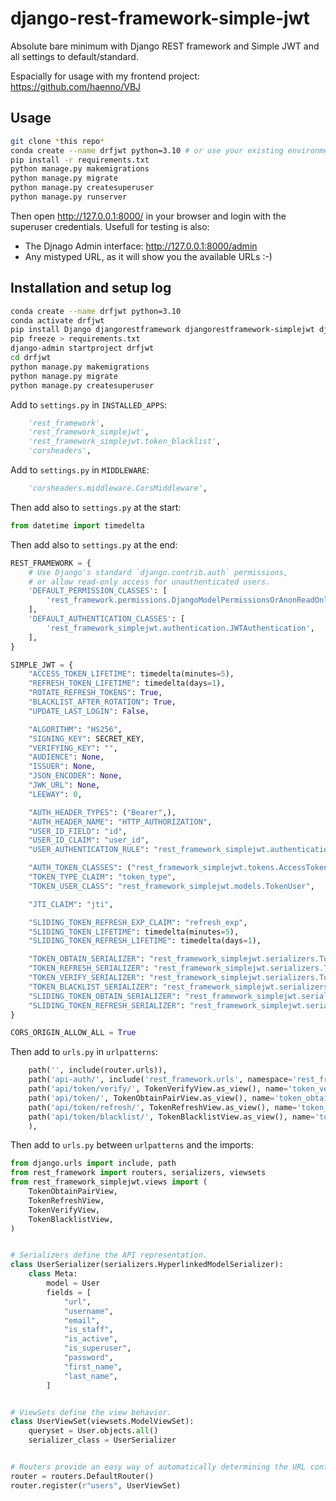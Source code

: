 # django-rest-framework-simple-jwt
Absolute bare minimum with Django REST framework and Simple JWT and all settings to default/standard.

Espacially for usage with my frontend project: <https://github.com/haenno/VBJ>

## Usage

```bash
git clone *this repo*
conda create --name drfjwt python=3.10 # or use your existing environment
pip install -r requirements.txt
python manage.py makemigrations
python manage.py migrate
python manage.py createsuperuser
python manage.py runserver
```

Then open <http://127.0.0.1:8000/> in your browser and login with the superuser credentials. Usefull for testing is also:

- The Djnago Admin interface: <http://127.0.0.1:8000/admin>
- Any mistyped URL, as it will show you the available URLs :-)

## Installation and setup log

```bash
conda create --name drfjwt python=3.10
conda activate drfjwt
pip install Django djangorestframework djangorestframework-simplejwt django-cors-headers
pip freeze > requirements.txt
django-admin startproject drfjwt
cd drfjwt
python manage.py makemigrations
python manage.py migrate
python manage.py createsuperuser
```


Add to ``settings.py`` in ``INSTALLED_APPS``: 

```python
    'rest_framework',
    'rest_framework_simplejwt',
    'rest_framework_simplejwt.token_blacklist',    
    'corsheaders',
```

Add to ``settings.py`` in ``MIDDLEWARE``:

```python
    'corsheaders.middleware.CorsMiddleware',
```

Then add also to ``settings.py`` at the start:

```python
from datetime import timedelta
```

Then add also to ``settings.py`` at the end:

```python
REST_FRAMEWORK = {
    # Use Django's standard `django.contrib.auth` permissions,
    # or allow read-only access for unauthenticated users.
    'DEFAULT_PERMISSION_CLASSES': [
        'rest_framework.permissions.DjangoModelPermissionsOrAnonReadOnly'
    ],    
    'DEFAULT_AUTHENTICATION_CLASSES': [
        'rest_framework_simplejwt.authentication.JWTAuthentication',
    ],
}

SIMPLE_JWT = {
    "ACCESS_TOKEN_LIFETIME": timedelta(minutes=5),
    "REFRESH_TOKEN_LIFETIME": timedelta(days=1),
    "ROTATE_REFRESH_TOKENS": True,
    "BLACKLIST_AFTER_ROTATION": True,
    "UPDATE_LAST_LOGIN": False,

    "ALGORITHM": "HS256",
    "SIGNING_KEY": SECRET_KEY,
    "VERIFYING_KEY": "",
    "AUDIENCE": None,
    "ISSUER": None,
    "JSON_ENCODER": None,
    "JWK_URL": None,
    "LEEWAY": 0,

    "AUTH_HEADER_TYPES": ("Bearer",),
    "AUTH_HEADER_NAME": "HTTP_AUTHORIZATION",
    "USER_ID_FIELD": "id",
    "USER_ID_CLAIM": "user_id",
    "USER_AUTHENTICATION_RULE": "rest_framework_simplejwt.authentication.default_user_authentication_rule",

    "AUTH_TOKEN_CLASSES": ("rest_framework_simplejwt.tokens.AccessToken",),
    "TOKEN_TYPE_CLAIM": "token_type",
    "TOKEN_USER_CLASS": "rest_framework_simplejwt.models.TokenUser",

    "JTI_CLAIM": "jti",

    "SLIDING_TOKEN_REFRESH_EXP_CLAIM": "refresh_exp",
    "SLIDING_TOKEN_LIFETIME": timedelta(minutes=5),
    "SLIDING_TOKEN_REFRESH_LIFETIME": timedelta(days=1),

    "TOKEN_OBTAIN_SERIALIZER": "rest_framework_simplejwt.serializers.TokenObtainPairSerializer",
    "TOKEN_REFRESH_SERIALIZER": "rest_framework_simplejwt.serializers.TokenRefreshSerializer",
    "TOKEN_VERIFY_SERIALIZER": "rest_framework_simplejwt.serializers.TokenVerifySerializer",
    "TOKEN_BLACKLIST_SERIALIZER": "rest_framework_simplejwt.serializers.TokenBlacklistSerializer",
    "SLIDING_TOKEN_OBTAIN_SERIALIZER": "rest_framework_simplejwt.serializers.TokenObtainSlidingSerializer",
    "SLIDING_TOKEN_REFRESH_SERIALIZER": "rest_framework_simplejwt.serializers.TokenRefreshSlidingSerializer",
}

CORS_ORIGIN_ALLOW_ALL = True

```

Then add to ``urls.py`` in ``urlpatterns``:

```python
    path('', include(router.urls)),
    path('api-auth/', include('rest_framework.urls', namespace='rest_framework'))
    path('api/token/verify/', TokenVerifyView.as_view(), name='token_verify'),
    path('api/token/', TokenObtainPairView.as_view(), name='token_obtain_pair'),
    path('api/token/refresh/', TokenRefreshView.as_view(), name='token_refresh'),
    path('api/token/blacklist/', TokenBlacklistView.as_view(), name='token_blacklist',
    ),    
```

Then add to ``urls.py`` between ``urlpatterns`` and the imports:

```python
from django.urls import include, path
from rest_framework import routers, serializers, viewsets
from rest_framework_simplejwt.views import (
    TokenObtainPairView,
    TokenRefreshView,
    TokenVerifyView,
    TokenBlacklistView,
)


# Serializers define the API representation.
class UserSerializer(serializers.HyperlinkedModelSerializer):
    class Meta:
        model = User
        fields = [
            "url",
            "username",
            "email",
            "is_staff",
            "is_active",
            "is_superuser",
            "password",
            "first_name",
            "last_name",
        ]


# ViewSets define the view behavior.
class UserViewSet(viewsets.ModelViewSet):
    queryset = User.objects.all()
    serializer_class = UserSerializer


# Routers provide an easy way of automatically determining the URL conf.
router = routers.DefaultRouter()
router.register(r"users", UserViewSet)
```

